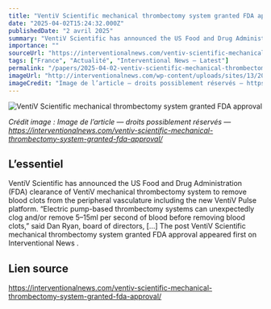 ```yaml
---
title: "VentiV Scientific mechanical thrombectomy system granted FDA approval"
date: "2025-04-02T15:24:32.000Z"
publishedDate: "2 avril 2025"
summary: "VentiV Scientific has announced the US Food and Drug Administration (FDA) clearance of VentiV mechanical thrombectomy system to remove blood clots from the peripheral vasculature including the new VentiV Pulse platform. “Electric pump-based thrombectomy systems can unexpectedly clog and/or remove 5–15ml per second of blood before removing blood clots,” said Dan Ryan, board of directors, [&#8230;] The post VentiV Scientific mechanical thrombectomy system granted FDA approval appeared first on Interventional News ."
importance: ""
sourceUrl: "https://interventionalnews.com/ventiv-scientific-mechanical-thrombectomy-system-granted-fda-approval/"
tags: ["France", "Actualité", "Interventional News — Latest"]
permalink: "/papers/2025-04-02-ventiv-scientific-mechanical-thrombectomy-system-granted-fda-approval"
imageUrl: "http://interventionalnews.com/wp-content/uploads/sites/13/2025/04/VentiV-Thrombectomy.png"
imageCredit: "Image de l’article — droits possiblement réservés — https://interventionalnews.com/ventiv-scientific-mechanical-thrombectomy-system-granted-fda-approval/"
---
```


![VentiV Scientific mechanical thrombectomy system granted FDA approval](http://interventionalnews.com/wp-content/uploads/sites/13/2025/04/VentiV-Thrombectomy.png)

*Crédit image : Image de l’article — droits possiblement réservés — https://interventionalnews.com/ventiv-scientific-mechanical-thrombectomy-system-granted-fda-approval/*

## L’essentiel

VentiV Scientific has announced the US Food and Drug Administration (FDA) clearance of VentiV mechanical thrombectomy system to remove blood clots from the peripheral vasculature including the new VentiV Pulse platform. “Electric pump-based thrombectomy systems can unexpectedly clog and/or remove 5–15ml per second of blood before removing blood clots,” said Dan Ryan, board of directors, [&#8230;] The post VentiV Scientific mechanical thrombectomy system granted FDA approval appeared first on Interventional News .

## Lien source

https://interventionalnews.com/ventiv-scientific-mechanical-thrombectomy-system-granted-fda-approval/
